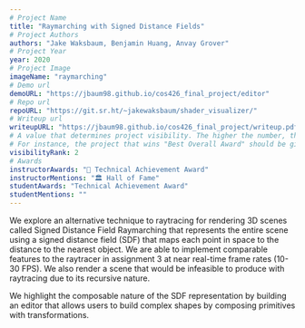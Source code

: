 ```yaml
---
# Project Name
title: "Raymarching with Signed Distance Fields"
# Project Authors
authors: "Jake Waksbaum, Benjamin Huang, Anvay Grover"
# Project Year
year: 2020
# Project Image
imageName: "raymarching"
# Demo url
demoURL: "https://jbaum98.github.io/cos426_final_project/editor"
# Repo url
repoURL: "https://git.sr.ht/~jakewaksbaum/shader_visualizer/"
# Writeup url
writeupURL: "https://jbaum98.github.io/cos426_final_project/writeup.pdf"
# A value that determines project visibility. The higher the number, the closer it will appear to the top
# For instance, the project that wins "Best Overall Award" should be given the highest visibilityRank
visibilityRank: 2
# Awards
instructorAwards: "🧠 Technical Achievement Award"
instructorMentions: "🏛️ Hall of Fame"
studentAwards: "Technical Achievement Award"
studentMentions: ""
---
```

We explore an alternative technique to raytracing for rendering 3D scenes called Signed Distance Field Raymarching that represents the entire scene using a signed distance field (SDF) that maps each point in space to the distance to the nearest object. We are able to implement comparable features to the raytracer in assignment 3 at near real-time frame rates (10-30 FPS). We also render a scene that would be infeasible to produce with raytracing due to its recursive nature.

We highlight the composable nature of the SDF representation by building an editor that allows users to build complex shapes by composing primitives with transformations.
